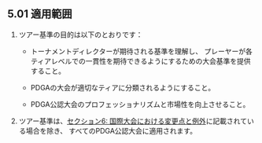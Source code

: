 ## 5.01 適用範囲

1. ツアー基準の目的は以下のとおりです：

    * トーナメントディレクターが期待される基準を理解し、
    プレーヤーが各ティアレベルでの一貫性を期待できるようにするための大会基準を提供すること。

    * PDGAの大会が適切なティアに分類されるようにすること。

    * PDGA公認大会のプロフェッショナリズムと市場性を向上させること。

2. ツアー基準は、[セクション6: 国際大会における変更点と例外](#セクション6-国際大会における変更点と例外)に記載されている場合を除き、
すべてのPDGA公認大会に適用されます。
